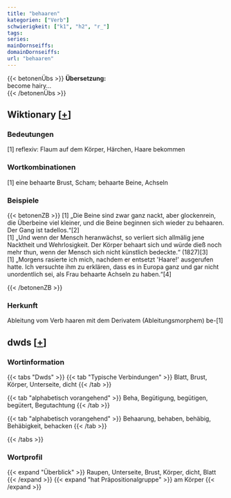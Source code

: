 ```yaml
---
title: "behaaren"
kategorien: ["Verb"]
schwierigkeit: ["k1", "h2", "r_"]
tags:
series:
mainDornseiffs:
domainDornseiffs:
url: "behaaren"
---
```


{{< betonenÜbs >}}
**Übersetzung:**  
become hairy...  
{{< /betonenÜbs >}}

## Wiktionary [[+](https://de.wiktionary.org/wiki/behaaren)]

### Bedeutungen
[1] reflexiv: Flaum auf dem Körper, Härchen, Haare bekommen  

### Wortkombinationen
[1] eine behaarte Brust, Scham; behaarte Beine, Achseln  

### Beispiele
{{< betonenZB >}}
[1] „Die Beine sind zwar ganz nackt, aber glockenrein, die Überbeine viel kleiner, und die Beine beginnen sich wieder zu behaaren. Der Gang ist tadellos.“[2]  
[1] „Und wenn der Mensch heranwächst, so verliert sich allmälig jene Nacktheit und Wehrlosigkeit. Der Körper behaart sich und würde dieß noch mehr thun, wenn der Mensch sich nicht künstlich bedeckte.“ (1827)[3]  
[1] „Morgens rasierte ich mich, nachdem er entsetzt 'Haare!' ausgerufen hatte. Ich versuchte ihm zu erklären, dass es in Europa ganz und gar nicht unordentlich sei, als Frau behaarte Achseln zu haben.“[4]  

{{< /betonenZB >}}
### Herkunft
Ableitung vom Verb haaren mit dem Derivatem (Ableitungsmorphem) be-[1]  



## dwds [[+](https://www.dwds.de/wb/behaaren)]

### Wortinformation
{{< tabs "Dwds" >}}
{{< tab "Typische Verbindungen" >}}
Blatt, Brust, Körper, Unterseite, dicht
{{< /tab >}}

{{< tab "alphabetisch vorangehend" >}}
Beha, Begütigung, begütigen, begütert, Begutachtung
{{< /tab >}}

{{< tab "alphabetisch vorangehend" >}}
Behaarung, behaben, behäbig, Behäbigkeit, behacken
{{< /tab >}}

{{< /tabs >}}

### Wortprofil
{{< expand "Überblick" >}} Raupen, Unterseite, Brust, Körper, dicht, Blatt {{< /expand >}}
{{< expand "hat Präpositionalgruppe" >}} am Körper {{< /expand >}}

